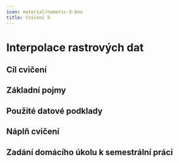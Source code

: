 ```yaml
---
icon: material/numeric-5-box
title: Cvičení 5
---
```


# Interpolace rastrových dat

## Cíl cvičení

## Základní pojmy

## Použité datové podklady

## Náplň cvičení

## Zadání domácího úkolu k semestrální práci